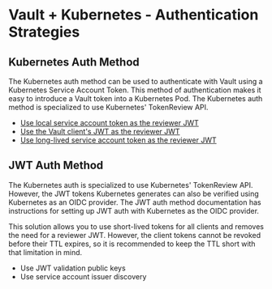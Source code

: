 # Vault + Kubernetes - Authentication Strategies

## Kubernetes Auth Method
The Kubernetes auth method can be used to authenticate with Vault using a Kubernetes Service Account Token. This method of authentication makes it easy to introduce a Vault token into a Kubernetes Pod. The Kubernetes auth method is specialized to use Kubernetes' TokenReview API.

- [Use local service account token as the reviewer JWT](./local-token/)
- [Use the Vault client's JWT as the reviewer JWT](./client-token/)
- [Use long-lived service account token as the reviewer JWT](./long-lived-token/)

## JWT Auth Method
The Kubernetes auth is specialized to use Kubernetes' TokenReview API. However, the JWT tokens Kubernetes generates can also be verified using Kubernetes as an OIDC provider. The JWT auth method documentation has instructions for setting up JWT auth with Kubernetes as the OIDC provider.

This solution allows you to use short-lived tokens for all clients and removes the need for a reviewer JWT. However, the client tokens cannot be revoked before their TTL expires, so it is recommended to keep the TTL short with that limitation in mind.

- Use JWT validation public keys
- Use service account issuer discovery
